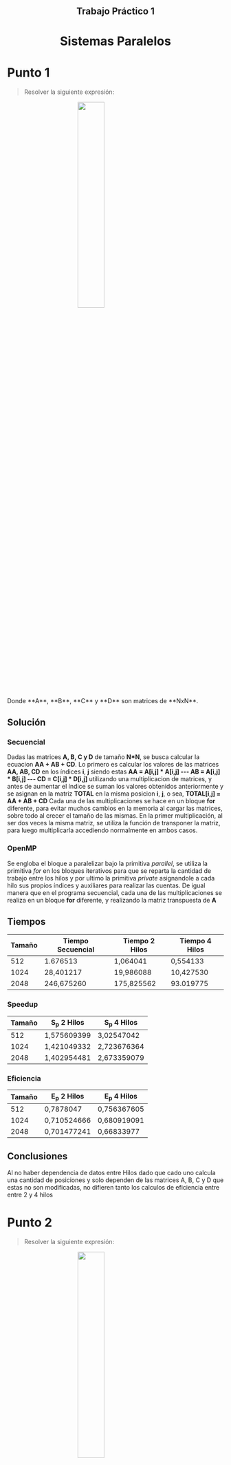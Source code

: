 <style>
.annotation {
    width: 100%;
    text-align: right;
    font-style: italic;
    font-size: 12px;
}
.title {
    text-align: center !important;
}

.title > h1 {
    border: none;
}

.equation {
    display: block;
    margin-left: auto;
    margin-right: auto;
    margin-top: 15px;
    margin-bottom: 15px;
    width: 35%;
}
</style>

<div class="title">
  <h2>Trabajo Práctico 1</h2>
  <h1>Sistemas Paralelos</h1>
</div>

# Punto 1

> Resolver la siguiente expresión:
<img class='equation' src='img/punto1.png'>
Donde **A**, **B**, **C** y **D** son matrices de **NxN**.

## Solución

### Secuencial

Dadas las matrices **A, B, C y D** de tamaño **N*N**, se busca calcular la ecuacion **AA + AB + CD**. Lo primero es calcular los valores de las matrices **AA, AB, CD** en los índices **i**, **j** siendo estas __AA = A[i,j] * A[i,j] --- AB = A[i,j] * B[i,j] --- CD = C[i,j] * D[i,j]__ utilizando una multiplicacion de matrices, y antes de aumentar el índice se suman los valores obtenidos anteriormente y se asignan en la matriz **TOTAL** en la misma posicion **i**, **j**, o sea, __TOTAL[i,j] = AA + AB + CD__
Cada una de las multiplicaciones se hace en un bloque **for** diferente, para evitar muchos cambios en la memoria al cargar las matrices, sobre todo al crecer el tamaño de las mismas.
En la primer multiplicación, al ser dos veces la misma matriz, se utiliza la función de transponer la matriz, para luego multiplicarla accediendo normalmente en ambos casos.

### OpenMP

Se engloba el bloque a paralelizar bajo la primitiva _parallel_, se utiliza la primitiva _for_ en los bloques iterativos para que se reparta la cantidad de trabajo entre los hilos y por ultimo la primitiva _private_ asignandole a cada hilo sus propios índices y auxiliares para realizar las cuentas.
De igual manera que en el programa secuencial, cada una de las multiplicaciones se realiza en un bloque **for** diferente, y realizando la matriz transpuesta de **A**

## Tiempos

| Tamaño | Tiempo Secuencial | Tiempo 2 Hilos | Tiempo 4 Hilos |
|--------|-------------------|------------------|------------------|
|   512  |     1.676513      |     1,064041     |     0,554133     |
|  1024  |     28,401217     |     19,986088    |     10,427530    |
|  2048  |     246,675260    |     175,825562   |     93.019775    |

### Speedup

| Tamaño | S<sub>p</sub> 2 Hilos | S<sub>p</sub> 4 Hilos |
|--------|-------------------------|-------------------------|
|   512  |       1,575609399       |       3,02547042        |
|  1024  |       1,421049332       |       2,723676364       |
|  2048  |       1,402954481       |       2,673359079       |

### Eficiencia

| Tamaño | E<sub>p</sub> 2 Hilos | E<sub>p</sub> 4 Hilos |
|--------|-------------------------|-------------------------|
|   512  |       0,7878047         |       0,756367605       |
|  1024  |       0,710524666       |       0,680919091       |
|  2048  |       0,701477241       |       0,66833977        |

## Conclusiones

Al no haber dependencia de datos entre Hilos dado que cado uno calcula una cantidad de posiciones y solo dependen de las matrices A, B, C y D que estas no son modificadas, no difieren tanto los calculos de eficiencia entre entre 2 y 4 hilos

# Punto 2

> Resolver la siguiente expresión:
<img class='equation' src='img/punto2.png'>
Donde **M<sub>i</sub>** son matrices cuadradas de **NxN**. **minM<sub>i</sub>** y **maxM<sub>i</sub>** son el mínimo y el máximo valor de los elementos de la matriz **M<sub>i</sub>**, respectivamente.
**avgM<sub>i</sub>** es el valor promedio de los elementos de la matriz **M<sub>i</sub>**

## Solución

### Secuencial 

Tenemos una arreglo de tamaño de **M** matrices de **N*N** cada una.

Recorremos este arreglo y en cada matriz buscamos el minimo, el maximo y vamos sumando los valores de cada posicion de la misma para luego dividir ese total por el tamaño de la matriz y obtener un promedio. Terminado esto realizamos la ecuacion "__(maximo - minimo)/promedio__" la cual una vez calculada, utilizamos su valor para multiplicar la matriz actual. Y por ultimo terminado la multiplicacion avanzamos a la siguiente matriz.

Finalizado el recorrido del vector, lo volvemos a recorrer para obtener la sumatoria de las matrices

### Pthreads

Se divide el vector para que cada thread calcule el máximo, minimo y promedio de cada matriz, de esta manera no se genera dependencia de datos en ningún momento.
Al terminar de calcular todos los valores, se realiza una barrera para esperar a todos los hilos, y continuar con la multiplicación de esos valores con la matriz. Esto se hace recorriendo por "columnas", siendo que cada hilo va a trabajar sobre una partición de cada matriz. Esto es más eficiente, ya que no es necesario contar con una zona de exclusión mutua. 

## Tiempos

| Tamaño | Tiempo Secuencial | Tiempo 2 Hilos | Tiempo 4 Hilos |
|--------|-------------------|------------------|------------------|
|   512  |     0,374618      |     0,197695     |     0,123818     |
|  1024  |     1,457437      |     0,812408     |     0,550743     |
|  2048  |     5,823712      |     3,204458     |     2,168532     |

### Speedup

| Tamaño | S<sub>p</sub> 2 Hilos | S<sub>p</sub> 4 Hilos |
|--------|-------------------------|-------------------------|
|   512  |       1,894929057       |       3,025553635       |
|  1024  |       1,793971798       |       2,64631053        |
|  2048  |       1,817378165       |       2,685555021       |

### Eficiencia

| Tamaño | E<sub>p</sub> 2 Hilos | E<sub>p</sub> 4 Hilos |
|--------|-------------------------|-------------------------|
|   512  |       0,947464528       |       0,756388409       |
|  1024  |       0,896985874       |       0,661577633       |
|  2048  |       0,908689083       |       0,671388755       |

## Conclusiones

No hay dependencia de datos dado que cada hilo calcula __M/hilos__ matrices, y al tratarse de un arreglo de matrices, se puede trabajar de diferentes maneras, a conveniencia del problema.